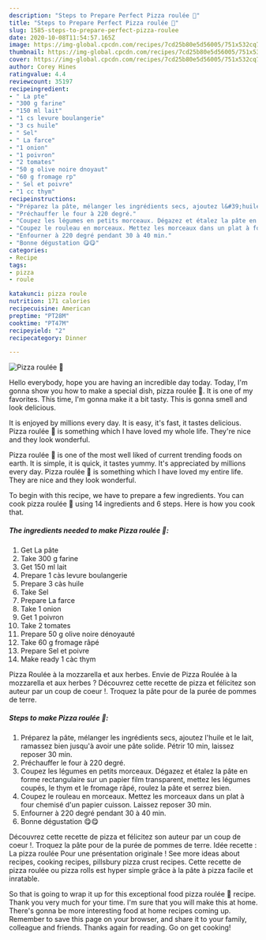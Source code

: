 ```yaml
---
description: "Steps to Prepare Perfect Pizza roulée 🍥"
title: "Steps to Prepare Perfect Pizza roulée 🍥"
slug: 1585-steps-to-prepare-perfect-pizza-roulee
date: 2020-10-08T11:54:57.165Z
image: https://img-global.cpcdn.com/recipes/7cd25b80e5d56005/751x532cq70/pizza-roulee-🍥-photo-principale-de-la-recette.jpg
thumbnail: https://img-global.cpcdn.com/recipes/7cd25b80e5d56005/751x532cq70/pizza-roulee-🍥-photo-principale-de-la-recette.jpg
cover: https://img-global.cpcdn.com/recipes/7cd25b80e5d56005/751x532cq70/pizza-roulee-🍥-photo-principale-de-la-recette.jpg
author: Corey Hines
ratingvalue: 4.4
reviewcount: 35197
recipeingredient:
- " La pte"
- "300 g farine"
- "150 ml lait"
- "1 cs levure boulangerie"
- "3 cs huile"
- " Sel"
- " La farce"
- "1 onion"
- "1 poivron"
- "2 tomates"
- "50 g olive noire dnoyaut"
- "60 g fromage rp"
- " Sel et poivre"
- "1 cc thym"
recipeinstructions:
- "Préparez la pâte, mélanger les ingrédients secs, ajoutez l&#39;huile et le lait, ramassez bien jusqu&#39;à avoir une pâte solide. Pétrir 10 min, laissez reposer 30 min."
- "Préchauffer le four à 220 degré."
- "Coupez les légumes en petits morceaux. Dégazez et étalez la pâte en forme rectangulaire sur un papier film transparent, mettez les légumes coupés, le thym et le fromage râpé, roulez la pâte et serrez bien."
- "Coupez le rouleau en morceaux. Mettez les morceaux dans un plat à four chemisé d&#39;un papier cuisson. Laissez reposer 30 min."
- "Enfourner à 220 degré pendant 30 à 40 min."
- "Bonne dégustation 😋😋"
categories:
- Recipe
tags:
- pizza
- roule

katakunci: pizza roule 
nutrition: 171 calories
recipecuisine: American
preptime: "PT28M"
cooktime: "PT47M"
recipeyield: "2"
recipecategory: Dinner

---
```



![Pizza roulée 🍥](https://img-global.cpcdn.com/recipes/7cd25b80e5d56005/751x532cq70/pizza-roulee-🍥-photo-principale-de-la-recette.jpg)

Hello everybody, hope you are having an incredible day today. Today, I'm gonna show you how to make a special dish, pizza roulée 🍥. It is one of my favorites. This time, I'm gonna make it a bit tasty. This is gonna smell and look delicious.

It is enjoyed by millions every day. It is easy, it&#39;s fast, it tastes delicious. Pizza roulée 🍥 is something which I have loved my whole life. They&#39;re nice and they look wonderful.

Pizza roulée 🍥 is one of the most well liked of current trending foods on earth. It is simple, it is quick, it tastes yummy. It's appreciated by millions every day. Pizza roulée 🍥 is something which I have loved my entire life. They are nice and they look wonderful.


To begin with this recipe, we have to prepare a few ingredients. You can cook pizza roulée 🍥 using 14 ingredients and 6 steps. Here is how you cook that.

<!--inarticleads1-->

##### The ingredients needed to make Pizza roulée 🍥:

1. Get  La pâte
1. Take 300 g farine
1. Get 150 ml lait
1. Prepare 1 càs levure boulangerie
1. Prepare 3 càs huile
1. Take  Sel
1. Prepare  La farce
1. Take 1 onion
1. Get 1 poivron
1. Take 2 tomates
1. Prepare 50 g olive noire dénoyauté
1. Take 60 g fromage râpé
1. Prepare  Sel et poivre
1. Make ready 1 càc thym


Pizza Roulée à la mozzarella et aux herbes. Envie de Pizza Roulée à la mozzarella et aux herbes ? Découvrez cette recette de pizza et félicitez son auteur par un coup de coeur !. Troquez la pâte pour de la purée de pommes de terre. 

<!--inarticleads2-->

##### Steps to make Pizza roulée 🍥:

1. Préparez la pâte, mélanger les ingrédients secs, ajoutez l&#39;huile et le lait, ramassez bien jusqu&#39;à avoir une pâte solide. Pétrir 10 min, laissez reposer 30 min.
1. Préchauffer le four à 220 degré.
1. Coupez les légumes en petits morceaux. Dégazez et étalez la pâte en forme rectangulaire sur un papier film transparent, mettez les légumes coupés, le thym et le fromage râpé, roulez la pâte et serrez bien.
1. Coupez le rouleau en morceaux. Mettez les morceaux dans un plat à four chemisé d&#39;un papier cuisson. Laissez reposer 30 min.
1. Enfourner à 220 degré pendant 30 à 40 min.
1. Bonne dégustation 😋😋


Découvrez cette recette de pizza et félicitez son auteur par un coup de coeur !. Troquez la pâte pour de la purée de pommes de terre. Idée recette : La pizza roulée Pour une présentation originale ! See more ideas about recipes, cooking recipes, pillsbury pizza crust recipes. Cette recette de pizza roulée ou pizza rolls est hyper simple grâce à la pâte à pizza facile et inratable. 

So that is going to wrap it up for this exceptional food pizza roulée 🍥 recipe. Thank you very much for your time. I'm sure that you will make this at home. There's gonna be more interesting food at home recipes coming up. Remember to save this page on your browser, and share it to your family, colleague and friends. Thanks again for reading. Go on get cooking!
